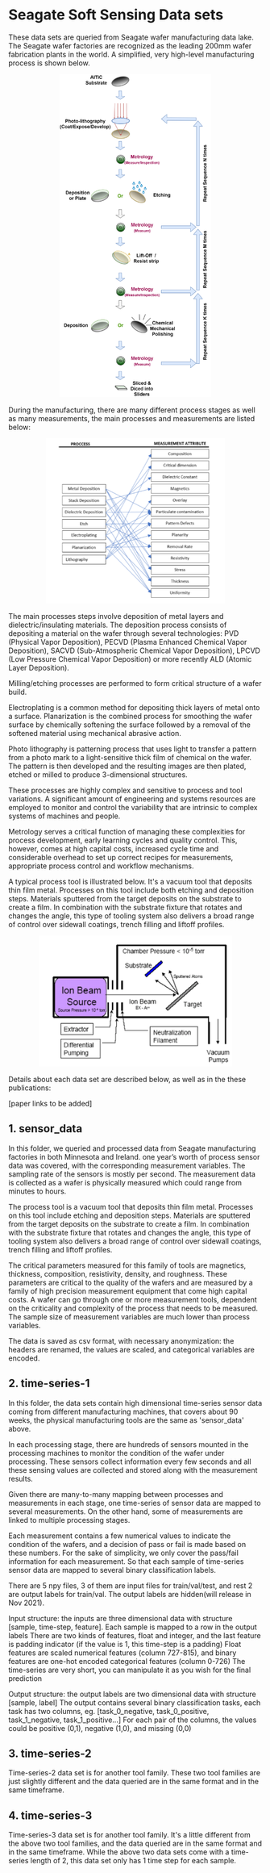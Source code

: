 # Seagate Soft Sensing Data sets

These data sets are queried from Seagate wafer manufacturing data lake. The Seagate wafer factories are recognized as the leading 200mm wafer fabrication plants in the world.  A simplified, very high-level manufacturing process is shown below. 

<div align="center">
<img src="Images/wafer_manufacture.png" alt="drawing" width="300"/>
</div>

During the manufacturing, there are many different process stages as well as many measurements, the main processes and measurements are listed below:

<div align="center">
<img src="Images/Process.png" alt="drawing" />
</div>
  
The main processes steps involve deposition of metal layers and dielectric/insulating materials.  The deposition process  consists of depositing a material on the wafer through several technologies: PVD (Physical Vapor Deposition), PECVD (Plasma Enhanced Chemical Vapor Deposition), SACVD (Sub-Atmospheric Chemical Vapor Deposition), LPCVD (Low Pressure Chemical Vapor Deposition) or more recently ALD (Atomic Layer Deposition).

Milling/etching processes are performed to form critical structure of a wafer build. 

Electroplating is a common method for depositing thick layers of metal onto a surface. Planarization is the combined process for smoothing the wafer surface by chemically softening the surface followed by a removal of the softened material using mechanical abrasive action.

Photo lithography is patterning process that uses light to transfer a pattern from a photo mark to a light-sensitive thick film of chemical on the wafer. The pattern is then developed and the resulting images are then plated, etched or milled to produce 3-dimensional structures.

These processes are highly complex and sensitive to process and tool variations. A significant amount of engineering and systems resources are employed to monitor and control the variability that are intrinsic to complex systems of machines and people.

Metrology serves a critical function of managing these complexities for process development, early learning cycles and quality control. This, however, comes at high capital costs, increased cycle time and considerable overhead to set up correct recipes for measurements, appropriate process control and workflow mechanisms.


A typical process tool is illustrated below. It's a vacuum tool that deposits thin film metal.  Processes on this tool include both etching and deposition steps. Materials 	sputtered from the target deposits on the substrate to create a film.  In combination with the substrate fixture that rotates and changes the angle, this type of tooling system also delivers a broad range of control over sidewall coatings, trench filling and liftoff profiles. 

<div align="center">
<img src="Images/tool.png" alt="drawing" />
</div>
  
Details about each data set are described below, as well as in the these publications:

[paper links to be added]

## 1. sensor_data

In this folder, we queried and processed data from Seagate manufacturing factories in both Minnesota and Ireland. 
one year’s worth of process sensor data was covered, with the corresponding
measurement variables. The sampling rate of the sensors is mostly per second. The measurement data is
collected as a wafer is physically measured which could range from minutes to hours.

The process tool is a vacuum tool that deposits thin film metal. Processes on this tool include etching and deposition steps. 
Materials are sputtered from the target deposits on the substrate to create a film. 
In combination with the substrate fixture that rotates and changes the angle, this
type of tooling system also delivers a broad range of control
over sidewall coatings, trench filling and liftoff profiles.

The critical parameters measured for this family of tools are
magnetics, thickness, composition, resistivity, density, and
roughness. These parameters are critical to the quality of the
wafers and are measured by a family of high precision
measurement equipment that come high capital costs. A wafer can go through one or more measurement
tools, dependent on the criticality and complexity of the process
that needs to be measured. The sample size of measurement
variables are much lower than process variables. 

The data is saved as csv format, with necessary anonymization: the headers are renamed, the values are scaled, and categorical variables are encoded.

## 2. time-series-1
In this folder, the data sets contain high dimensional time-series sensor data coming from different manufacturing machines, that covers about 90 weeks, the physical manufacturing tools are the same as 'sensor_data' above.

In each processing stage, there are hundreds of sensors mounted in the processing machines to monitor the condition of the wafer under processing. These sensors collect information every few seconds and all these sensing values are collected and stored along with the measurement results. 

Given there are many-to-many mapping between processes and measurements in each stage, one time-series of sensor data are mapped to several measurements. On the other hand, some of measurements are linked to multiple processing stages. 

Each measurement contains a few numerical values to indicate the condition of the wafers, and a decision of pass or fail is made based on these numbers. For the sake of simplicity, we only cover the pass/fail information for each measurement. So that each sample of time-series sensor data are mapped to several binary classification labels.

There are 5 npy files, 3 of them are input files for train/val/test, and rest 2 are output labels for train/val. 
The output labels are hidden(will release in Nov 2021).

Input structure: the inputs are three dimensional data with structure [sample, time-step, feature]. 
Each sample is mapped to a row in the output labels
There are two kinds of features, float and integer, and the last feature is padding indicator (if the value is 1, this time-step is a padding)
Float features are scaled numerical features (column 727-815), and binary features are one-hot encoded categorical features (column 0-726)
The time-series are very short, you can manipulate it as you wish for the final prediction

Output structure: the output labels are two dimensional data with structure [sample, label]
The output contains several binary classification tasks, each task has two columns, eg. [task_0_negative, task_0_positive, task_1_negative, task_1_positive...]
For each pair of the columns, the values could be positive (0,1), negative (1,0), and missing (0,0)

## 3. time-series-2
Time-series-2 data set is for another tool family. These two tool families are just slightly different and the data queried are in the same format and in the same timeframe.

## 4. time-series-3
Time-series-3 data set is for another tool family. It's a little different from the above two tool families, and the data queried are in the same format and in the same timeframe. While the above two data sets come with a time-series length of 2, this data set only has 1 time step for each sample.


